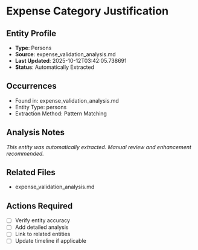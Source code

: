 # Expense Category Justification

## Entity Profile
- **Type**: Persons
- **Source**: expense_validation_analysis.md
- **Last Updated**: 2025-10-12T03:42:05.738691
- **Status**: Automatically Extracted

## Occurrences
- Found in: expense_validation_analysis.md
- Entity Type: persons
- Extraction Method: Pattern Matching

## Analysis Notes
*This entity was automatically extracted. Manual review and enhancement recommended.*

## Related Files
- expense_validation_analysis.md

## Actions Required
- [ ] Verify entity accuracy
- [ ] Add detailed analysis
- [ ] Link to related entities
- [ ] Update timeline if applicable

